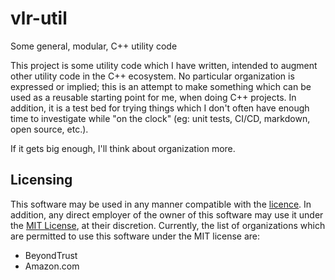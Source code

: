 # vlr-util
Some general, modular, C++ utility code

This project is some utility code which I have written, intended to augment other utility code in the C++ ecosystem. No particular organization is expressed or implied; this is an attempt to make something which can be used as a reusable starting point for me, when doing C++ projects. In addition, it is a test bed for trying things which I don't often have enough time to investigate while "on the clock" (eg: unit tests, CI/CD, markdown, open source, etc.).

If it gets big enough, I'll think about organization more.

## Licensing

This software may be used in any manner compatible with the [licence](LICENSE.txt). In addition, any direct employer of the owner of this software may use it under the [MIT License](https://opensource.org/licenses/MIT), at their discretion. Currently, the list of organizations which are permitted to use this software under the MIT license are:
- BeyondTrust
- Amazon.com
